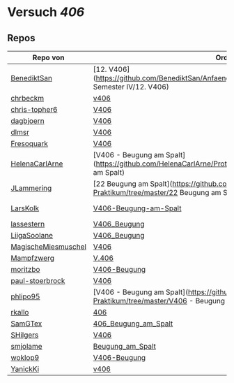 # Versuch *406*

## Repos

|                     Repo von                     |                                                    Ordner                                                     |                                                                                                                                       PDFs                                                                                                                                        |
|--------------------------------------------------|---------------------------------------------------------------------------------------------------------------|-----------------------------------------------------------------------------------------------------------------------------------------------------------------------------------------------------------------------------------------------------------------------------------|
|[BenediktSan](../repo/BenediktSan)                |[12. V406](https://github.com/BenediktSan/AnfaengerPraktikum2020/tree/master/Versuche Semester IV/12. V406)    |[V406.pdf](https://docs.google.com/viewer?url=https://github.com/BenediktSan/AnfaengerPraktikum2020/raw/main/Versuche%20Semester%20IV/12.%20V406/V406.pdf)                                                                                                                         |
|[chrbeckm](../repo/chrbeckm)                      |[v406](https://github.com/chrbeckm/anfaenger-praktikum/tree/master/v406)                                       |–                                                                                                                                                                                                                                                                                  |
|[chris-topher6](../repo/chris-topher6)            |[V406](https://github.com/chris-topher6/Anfaenger-Praktikum/tree/master/V406)                                  |–                                                                                                                                                                                                                                                                                  |
|[dagbjoern](../repo/dagbjoern)                    |[V406](https://github.com/dagbjoern/AP-Physik/tree/master/V406)                                                |–                                                                                                                                                                                                                                                                                  |
|[dlmsr](../repo/dlmsr)                            |[V406](https://github.com/dlmsr/praktikum/tree/master/V406)                                                    |–                                                                                                                                                                                                                                                                                  |
|[Fresoquark](../repo/Fresoquark)                  |[V406](https://github.com/Fresoquark/Anfaengerpraktikum/tree/master/V406)                                      |–                                                                                                                                                                                                                                                                                  |
|[HelenaCarlArne](../repo/HelenaCarlArne)          |[V406 - Beugung am Spalt](https://github.com/HelenaCarlArne/ProtokolleAP/tree/master/V406 - Beugung am Spalt)  |–                                                                                                                                                                                                                                                                                  |
|[JLammering](../repo/JLammering)                  |[22 Beugung am Spalt](https://github.com/JLammering/Physikalisches-Praktikum/tree/master/22 Beugung am Spalt)  |–                                                                                                                                                                                                                                                                                  |
|[LarsKolk](../repo/LarsKolk)                      |[V406-Beugung-am-Spalt](https://github.com/LarsKolk/Anfaengerpraktikum/tree/master/V406-Beugung-am-Spalt)      |[main.pdf](https://docs.google.com/viewer?url=https://github.com/LarsKolk/Anfaengerpraktikum/raw/master/V406-Beugung-am-Spalt/main.pdf)<br/>[V406.pdf](https://docs.google.com/viewer?url=https://github.com/LarsKolk/Anfaengerpraktikum/raw/master/V406-Beugung-am-Spalt/V406.pdf)|
|[lassestern](../repo/lassestern)                  |[V406_Beugung](https://github.com/lassestern/praktikum-david-lasse/tree/master/V406_Beugung)                   |[V406.pdf](https://docs.google.com/viewer?url=https://github.com/lassestern/praktikum-david-lasse/raw/master/V406_Beugung/V406.pdf)                                                                                                                                                |
|[LiigaSoolane](../repo/LiigaSoolane)              |[V406_Beugung](https://github.com/LiigaSoolane/Paktikum/tree/master/V406_Beugung)                              |–                                                                                                                                                                                                                                                                                  |
|[MagischeMiesmuschel](../repo/MagischeMiesmuschel)|[V406](https://github.com/MagischeMiesmuschel/AnfaengerPraktikum/tree/master/V406)                             |–                                                                                                                                                                                                                                                                                  |
|[Mampfzwerg](../repo/Mampfzwerg)                  |[V.406](https://github.com/Mampfzwerg/Praktikum/tree/master/V.406)                                             |[main.pdf](https://docs.google.com/viewer?url=https://github.com/Mampfzwerg/Praktikum/raw/master/V.406/latex-template/main.pdf)                                                                                                                                                    |
|[moritzbo](../repo/moritzbo)                      |[V406-Beugung](https://github.com/moritzbo/anfaenger_praktikum/tree/master/V406-Beugung)                       |–                                                                                                                                                                                                                                                                                  |
|[paul-stoerbrock](../repo/paul-stoerbrock)        |[V406](https://github.com/paul-stoerbrock/Praktikum/tree/master/V406)                                          |–                                                                                                                                                                                                                                                                                  |
|[phlipo95](../repo/phlipo95)                      |[V406 - Beugung am Spalt](https://github.com/phlipo95/AP-Praktikum/tree/master/V406 - Beugung am Spalt)        |–                                                                                                                                                                                                                                                                                  |
|[rkallo](../repo/rkallo)                          |[406](https://github.com/rkallo/APWS1718/tree/master/406)                                                      |[main.pdf](https://docs.google.com/viewer?url=https://github.com/rkallo/APWS1718/raw/master/406/main.pdf)                                                                                                                                                                          |
|[SamGTex](../repo/SamGTex)                        |[406_Beugung_am_Spalt](https://github.com/SamGTex/Physik_Praktikum_Samuel_Max/tree/master/406_Beugung_am_Spalt)|–                                                                                                                                                                                                                                                                                  |
|[SHilgers](../repo/SHilgers)                      |[V406](https://github.com/SHilgers/Praktikum2/tree/master/V406)                                                |–                                                                                                                                                                                                                                                                                  |
|[smjolame](../repo/smjolame)                      |[Beugung_am_Spalt](https://github.com/smjolame/Praktikum_1/tree/master/Beugung_am_Spalt)                       |[V406.pdf](https://docs.google.com/viewer?url=https://github.com/smjolame/Praktikum_1/raw/master/Beugung_am_Spalt/V406.pdf)                                                                                                                                                        |
|[woklop9](../repo/woklop9)                        |[V406-Beugung](https://github.com/woklop9/Anfaengerpraktikum/tree/master/V406-Beugung)                         |–                                                                                                                                                                                                                                                                                  |
|[YanickKi](../repo/YanickKi)                      |[v406](https://github.com/YanickKi/AP_T_Y/tree/master/v406)                                                    |–                                                                                                                                                                                                                                                                                  |
